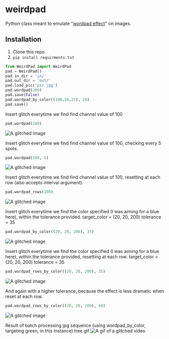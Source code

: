 # weirdpad
Python class meant to emulate "[wordpad effect](http://datamoshing.com/tag/wordpad-effect/)" on images.

## Installation
1. Clone this repo
2. `pip install requirments.txt`
```python
from WeirdPad import WeirdPad
pad = WeirdPad()
pad.in_dir = 'in/'
pad.out_dir = 'out/'
pad.load_pic('pic.jpg')
pad.wordpad(200)
pad.save(False)
pad.wordpad_by_color((100,50,25), 20)
pad.save()
```

Insert glitch everytime we find find channel value of 100
```python
pad.wordpad(100)
```
![A glitched image](http://pasteboard.co/5xzFvPVyT.jpg)

Insert glitch everytime we find find channel value of 100, checking every 5 spots.
```python
pad.wordpad(100, 5)
```
![A glitched image](http://pasteboard.co/5xALThJlp.jpg)

Insert glitch everytime we find find channel value of 100, resetting at each row (also accepts interval argument).
```python
pad.wordpad_rows(100)
```
![A glitched image](http://i.imgur.com/iWfQb4B.jpg)

Insert glitch everytime we find the color specified (I was aiming for a blue here), within the tolerance provided.
target_color = (20, 20, 200)
tolerance = 35
```python
pad.wordpad_by_color((20, 20, 200), 35)
```
![A glitched image](http://pasteboard.co/5xCqEddf9.jpg)


Insert glitch everytime we find the color specified (I was aiming for a blue here), within the tolerance provided, resetting at each row.
target_color = (20, 20, 200)
tolerance = 35
```python
pad.wordpad_rows_by_color((20, 20, 200), 35)
```
![A glitched image](http://pasteboard.co/5xD5DbrQD.jpg)

And again with a higher tolerance, because the effect is less dramatic when reset at each row.
```python
pad.wordpad_rows_by_color((20, 20, 200), 60)
```
![A glitched image](http://pasteboard.co/ymyK5iOO.jpg)

Result of batch processing jpg sequence (using wordpad_by_color, targeting green, in this instance)
tree gif
![A gif of a glitched video](https://media.giphy.com/media/l0IygFSQeFVm9Hgas/giphy.gif)
